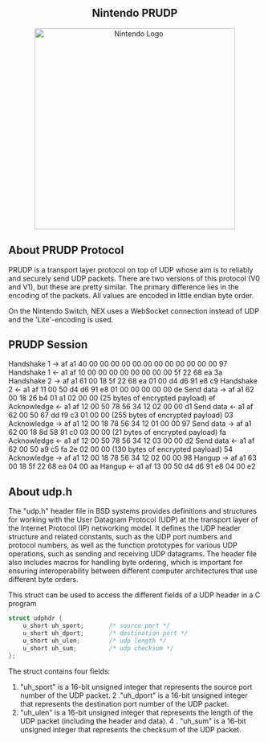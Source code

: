 <center><h2>Nintendo PRUDP</h2></center>
<p align="center"><a href="https://nintendo.com" target="_blank"><img src="https://logodownload.org/wp-content/uploads/2017/04/nintendo-logo-1-1.png" width="400" alt="Nintendo Logo"></a></p>

## About PRUDP Protocol

PRUDP is a transport layer protocol on top of UDP whose aim is to reliably and securely send UDP packets. There are two versions of this protocol (V0 and V1), but these are pretty similar. The primary difference lies in the encoding of the packets. All values are encoded in little endian byte order.

On the Nintendo Switch, NEX uses a WebSocket connection instead of UDP and the 'Lite'-encoding is used.

## PRUDP Session

Handshake 1   → af a1 40 00 00 00 00 00 00 00 00 00 00 00 00 97
Handshake 1   ← a1 af 10 00 00 00 00 00 00 00 00 5f 22 68 ea 3a
Handshake 2   → af a1 61 00 18 5f 22 68 ea 01 00 d4 d6 91 e8 c9
Handshake 2   ← a1 af 11 00 50 d4 d6 91 e8 01 00 00 00 00 00 de
Send data     → af a1 62 00 18 26 b4 01 a1 02 00 00 (25 bytes of encrypted payload) ef
Acknowledge   ← a1 af 12 00 50 78 56 34 12 02 00 00 d1
Send data     ← a1 af 62 00 50 67 dd f9 c3 01 00 00 (255 bytes of encrypted payload) 03
Acknowledge   → af a1 12 00 18 78 56 34 12 01 00 00 97
Send data     → af a1 62 00 18 8d 58 91 c0 03 00 00 (21 bytes of encrypted payload) fa
Acknowledge   ← a1 af 12 00 50 78 56 34 12 03 00 00 d2
Send data     ← a1 af 62 00 50 a9 c5 fa 2e 02 00 00 (130 bytes of encrypted payload) 54
Acknowledge   → af a1 12 00 18 78 56 34 12 02 00 00 98
Hangup        → af a1 63 00 18 5f 22 68 ea 04 00 aa
Hangup        ← a1 af 13 00 50 d4 d6 91 e8 04 00 e2


## About udp.h
The "udp.h" header file in BSD systems provides definitions and structures for working with the User Datagram Protocol (UDP) at the transport layer of the Internet Protocol (IP) networking model. It defines the UDP header structure and related constants, such as the UDP port numbers and protocol numbers, as well as the function prototypes for various UDP operations, such as sending and receiving UDP datagrams. The header file also includes macros for handling byte ordering, which is important for ensuring interoperability between different computer architectures that use different byte orders.

This struct can be used to access the different fields of a UDP header in a C program

```c
struct udphdr {
	u_short	uh_sport;		/* source port */
	u_short	uh_dport;		/* destination port */
	u_short	uh_ulen;		/* udp length */
	u_short	uh_sum;			/* udp checksum */
};

```

The struct contains four fields:

1. "uh_sport" is a 16-bit unsigned integer that represents the source port number of the UDP packet.
2 ."uh_dport" is a 16-bit unsigned integer that represents the destination port number of the UDP packet.
3. "uh_ulen" is a 16-bit unsigned integer that represents the length of the UDP packet (including the header and data).
4 . "uh_sum" is a 16-bit unsigned integer that represents the checksum of the UDP packet.


